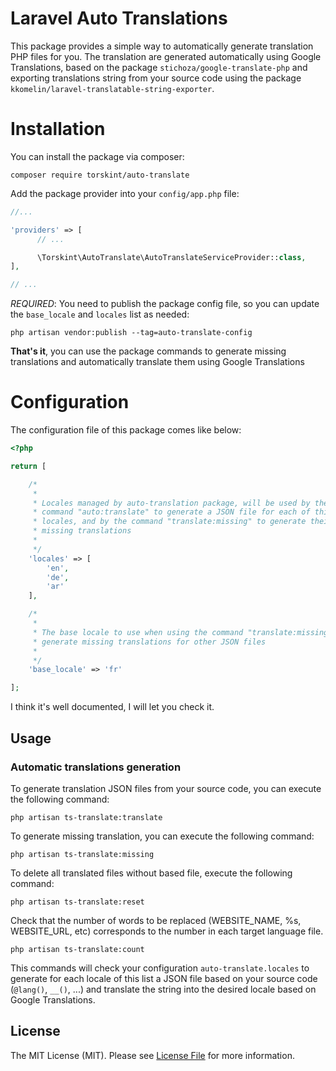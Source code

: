 # Laravel Auto Translations

This package provides a simple way to automatically generate translation PHP files for you.
The translation are generated automatically using Google Translations, based on the package `stichoza/google-translate-php` and exporting translations string from your source code using the package `kkomelin/laravel-translatable-string-exporter`.

# Installation

You can install the package via composer:

```shell
composer require torskint/auto-translate
```

Add the package provider into your `config/app.php` file:

```php
//...

'providers' => [
      // ...

      \Torskint\AutoTranslate\AutoTranslateServiceProvider::class,
],

// ...
```

*REQUIRED*: You need to publish the package config file, so you can update the `base_locale` and `locales` list as needed:

```shell
php artisan vendor:publish --tag=auto-translate-config
```

**That's it**, you can use the package commands to generate missing translations and automatically translate them using Google Translations

# Configuration

The configuration file of this package comes like below:

```php
<?php

return [

    /*
     * 
     * Locales managed by auto-translation package, will be used by the 
     * command "auto:translate" to generate a JSON file for each of this 
     * locales, and by the command "translate:missing" to generate their
     * missing translations
     * 
     */
    'locales' => [
        'en',
        'de',
        'ar'
    ],

    /*
     * 
     * The base locale to use when using the command "translate:missing" to
     * generate missing translations for other JSON files
     * 
     */
    'base_locale' => 'fr'

];
```

I think it's well documented, I will let you check it.

## Usage

### Automatic translations generation

To generate translation JSON files from your source code, you can execute the following command:

```shell
php artisan ts-translate:translate
```

To generate missing translation, you can execute the following command:

```shell
php artisan ts-translate:missing
```

To delete all translated files without based file, execute the following command:

```shell
php artisan ts-translate:reset
```

Check that the number of words to be replaced (WEBSITE_NAME, %s, WEBSITE_URL, etc) corresponds to the number in each target language file.

```shell
php artisan ts-translate:count
```

This commands will check your configuration `auto-translate.locales` to generate for each locale of this list a JSON file based on your source code (`@lang()`, `__()`, ...) and translate the string into the desired locale based on Google Translations.

## License

The MIT License (MIT). Please see [License File](LICENSE.md) for more information.